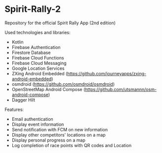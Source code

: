 # Spirit-Rally-2
Repository for the official Spirit Rally App (2nd edition)

Used technologies and libraries:
- Kotlin
- Firebase Authentication
- Firestore Database
- Firebase Cloud Functions
- Firebase Cloud Messaging
- Google Location Services
- ZXing Android Embedded (https://github.com/journeyapps/zxing-android-embedded)
- osmdroid (https://github.com/osmdroid/osmdroid)
- OpenStreetMap Android Compose (https://github.com/utsmannn/osm-android-compose)
- Dagger Hilt

Features:
- Email authentication
- Display event information
- Send notification with FCM on new information
- Display other competitors' locations on a map
- Display personal progress on a map
- Log completion of race points with QR codes and Location

